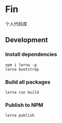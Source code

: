 # Fin
个人代码库

## Development
### Install dependencies
```shell
npm i lerna -g
lerna bootstrap
```
### Build all packages
```
lerna run build
```
### Publish to NPM
```
lerna publish
```
